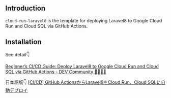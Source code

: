 ## Introduction
`cloud-run-laravel8` is the template for deploying Laravel8 to Google Cloud Run and Cloud SQL via GitHub Actions.

## Installation
See detail👇

[Beginner’s CI/CD Guide: Deploy Laravel8 to Google Cloud Run and Cloud SQL via GitHub Actions - DEV Community 👩‍💻👨‍💻](https://dev.to/xxxuutaxxx/beginners-cicd-guide-deploy-laravel8-to-google-cloud-run-and-cloud-sql-via-github-actions-40oj)

日本語版👇
[[CI/CD] GitHub ActionsからLaravel8をCloud Run、Cloud SQLに自動デプロイ](https://zenn.dev/yutti/articles/5d11428ca5e316)
